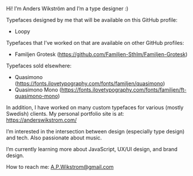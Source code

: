 Hi! I’m Anders Wikström and I’m a type designer :)

Typefaces designed by me that will be available on this GitHub profile:
* Loopy

Typefaces that I’ve worked on that are available on other GitHub profiles:
* Familjen Grotesk (https://github.com/Familjen-Sthlm/Familjen-Grotesk)

Typefaces sold elsewhere: 
* Quasimono (https://fonts.ilovetypography.com/fonts/familjen/quasimono)
* Quasimono Mono (https://fonts.ilovetypography.com/fonts/familjen/ft-quasimono-mono)

In addition, I have worked on many custom typefaces for various (mostly Swedish) clients. My personal portfolio site is at:
https://anderswikstrom.com/

I’m interested in the intersection between design (especially type design) and tech. Also passionate about music.

I’m currently learning more about JavaScript, UX/UI design, and brand design.

How to reach me:
A.P.Wikstrom@gmail.com
